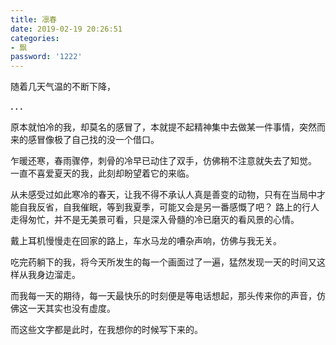 ```yaml
---
title: 凛春
date: 2019-02-19 20:26:51
categories:
- 飘
password: '1222'
---
```


随着几天气温的不断下降，

**. . .**<!-- more -->

原本就怕冷的我，却莫名的感冒了，本就提不起精神集中去做某一件事情，突然而来的感冒像极了自己找的没一个借口。

乍暖还寒，春雨骤停，刺骨的冷早已动住了双手，仿佛稍不注意就失去了知觉。
一直不喜爱夏天的我，此刻却盼望着它的来临。

从未感受过如此寒冷的春天，让我不得不承认人真是善变的动物，只有在当局中才能自我反省，自我催眠，等到我夏季，可能又会是另一番感慨了吧？ 路上的行人走得匆忙，并不是无美景可看，只是深入骨髓的冷已磨灭的看风景的心情。

戴上耳机慢慢走在回家的路上，车水马龙的嘈杂声响，仿佛与我无关。

吃完药躺下的我，将今天所发生的每一个画面过了一遍，猛然发现一天的时间又这样从我身边溜走。

而我每一天的期待，每一天最快乐的时刻便是等电话想起，那头传来你的声音，仿佛这一天其实也没有虚度。

而这些文字都是此时，在我想你的时候写下来的。

